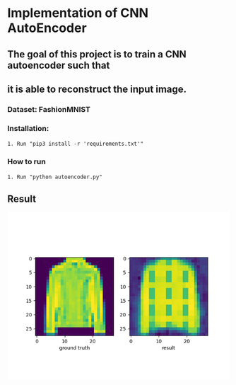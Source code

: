 # Implementation of CNN AutoEncoder
## The goal of this project is to train a CNN autoencoder such that 
## it is able to reconstruct the input image.

### Dataset: FashionMNIST

### Installation:
    
    1. Run "pip3 install -r 'requirements.txt'"

### How to run

    1. Run "python autoencoder.py"

## Result
![reconstructed image](shirt.png "image along with the reconstructed image")